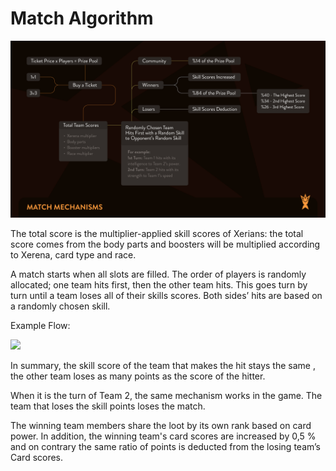 # Match Algorithm

![](../.gitbook/assets/match-mechanisms-08.jpg)

The total score is the multiplier-applied skill scores of Xerians: the total score comes from the body parts and boosters will be multiplied according to Xerena, card type and race.

A match starts when all slots are filled. The order of players is randomly allocated; one team hits first, then the other team hits. This goes turn by turn until a team loses all of their skills scores. Both sides’ hits are based on a randomly chosen skill.

Example Flow:

![](../.gitbook/assets/match\_algorithms.png)

In summary, the skill score of the team that makes the hit stays the same , the other team loses as many points as the score of the hitter.

When it is the turn of Team 2, the same mechanism works in the game. The team that loses the skill points loses the match.

The winning team members share the loot by its own rank based on card power.  In addition, the  winning team's card scores are increased  by 0,5 % and on contrary the same ratio of points  is deducted from the losing team’s Card scores.  &#x20;

